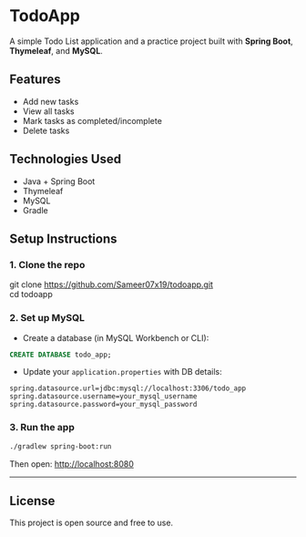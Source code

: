 # TodoApp

A simple Todo List application and a practice project built with **Spring Boot**, **Thymeleaf**, and **MySQL**.

## Features

- Add new tasks
- View all tasks
- Mark tasks as completed/incomplete
- Delete tasks

## Technologies Used

- Java + Spring Boot
- Thymeleaf
- MySQL
- Gradle

## Setup Instructions

### 1. Clone the repo

git clone https://github.com/Sameer07x19/todoapp.git <br/>
cd todoapp

### 2. Set up MySQL

- Create a database (in MySQL Workbench or CLI):

```sql
CREATE DATABASE todo_app;
```

- Update your `application.properties` with DB details:

```properties
spring.datasource.url=jdbc:mysql://localhost:3306/todo_app
spring.datasource.username=your_mysql_username
spring.datasource.password=your_mysql_password
```

### 3. Run the app

```bash
./gradlew spring-boot:run
```

Then open: [http://localhost:8080](http://localhost:8080)

---

## License

This project is open source and free to use.
